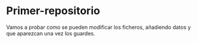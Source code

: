# Primer-repositorio
Vamos a probar como se pueden modificar los ficheros, añadiendo datos y que aparezcan una vez los guardes.